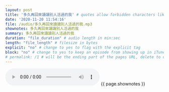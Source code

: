 ```yaml
---
layout: post
title: '多久再回來讀讀別人活過的我' # quotes allow forbidden characters like the colon
date: '2020-11-20 11:54:16'
file: /audio/多久再回來讀讀別人活過的我.mp3
shownotes: 多久再回來讀讀別人活過的我
summary: 多久再回來讀讀別人活過的我
duration: "file_duration" # audio length in min:sec
length: "file_length" # filesize in bytes
explicit: "no" # change to yes to flag with the explicit tag
block: "no" # change to yes to keep an episode from showing up in iTunes
# permalink: /1 # will be the ending part of the pages URL, delete to default to the title
---
```


<audio controls>
<source src="{{site.url}}{{site.baseurl}}{{ page.file }}" type="audio/x-mp3">
Your browser does not support the audio element.
</audio>
{{ page.shownotes }}

